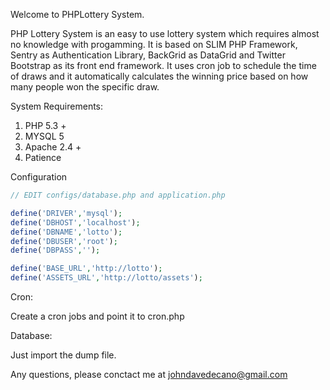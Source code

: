 Welcome to PHPLottery System. 

PHP Lottery System is an easy to use lottery system which requires almost no knowledge with progamming. 
It is based on SLIM PHP Framework, Sentry as Authentication Library, BackGrid as DataGrid and Twitter Bootstrap
as its front end framework. It uses cron job to schedule the time of draws and it automatically calculates the
winning price based on how many people won the specific draw.

System Requirements:

1. PHP 5.3 +
2. MYSQL 5
3. Apache 2.4 +
4. Patience

Configuration

```php
// EDIT configs/database.php and application.php

define('DRIVER','mysql');
define('DBHOST','localhost');
define('DBNAME','lotto');
define('DBUSER','root');
define('DBPASS','');

define('BASE_URL','http://lotto');
define('ASSETS_URL','http://lotto/assets');
```

Cron:

Create a cron jobs and point it to cron.php

Database:

Just import the dump file.

Any questions, please conctact me at johndavedecano@gmail.com
